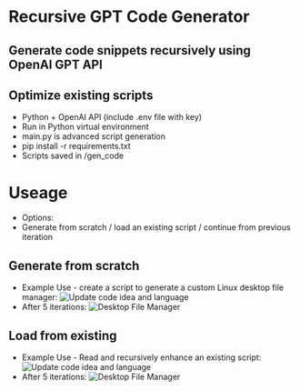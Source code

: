 # Recursive GPT Code Generator
## Generate code snippets recursively using OpenAI GPT API
## Optimize existing scripts
* Python + OpenAI API (include .env file with key)
* Run in Python virtual environment
* main.py is advanced script generation
* pip install -r requirements.txt
* Scripts saved in /gen_code

# Useage
* Options:
* Generate from scratch / load an existing script / continue from previous iteration

## Generate from scratch
* Example Use - create a script to generate a custom Linux desktop file manager:
![Update code idea and language](https://github.com/PointlessAI/recursive-gpt/blob/master/img/linux_gui.png)
* After 5 iterations:
![Desktop File Manager](https://github.com/PointlessAI/recursive-gpt/blob/master/img/desktop-file-manager.png)

## Load from existing
* Example Use - Read and recursively enhance an existing script:
![Update code idea and language](https://github.com/PointlessAI/recursive-gpt/blob/master/img/existing_0.jpg)
* After 5 iterations:
![Desktop File Manager](https://github.com/PointlessAI/recursive-gpt/blob/master/img/existing_1.jpg)